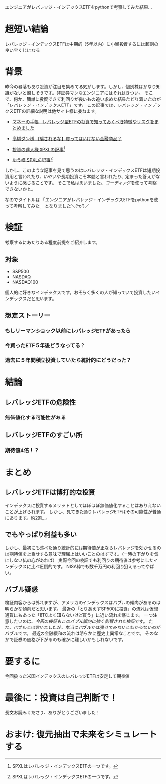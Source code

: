 エンジニアがレバレッジ・インデックスETFをpythonで考察してみた結果...

# 超短い結論
レバレッジ・インデックスETFは中期的（5年以内）に小額投資するには超割の良い宝くじになる

# 背景
昨今の暴落もあり投資が注目を集めてる気がします。しかし、個別株はかなり知識がないと厳しそうです。非証券マンなエンジニアにはそれはきつい。
そこで、何か、簡単に投資できて利回りが良いもの追い求めた結果たどり着いたのが「レバレッジ・インデックスETF」です。
この記事では、レバレッジ・インデックスETFの詳細な説明は他サイト様に委ねます。

- [マネーの手帳　レバレッジ型ETFの投資で知っておくべき特徴やリスクをまとめました](https://www.crowdport.jp/money-notebook/833/#:~:text=%E3%83%AC%E3%83%90%E3%83%AC%E3%83%83%E3%82%B8%E5%9E%8BETF%E3%81%A8%E3%81%AF%E3%80%81%E6%9D%B1%E8%A8%BC1%E9%83%A8%E3%81%AB%E4%B8%8A%E5%A0%B4,%E3%81%99%E3%82%8B%E4%B8%8A%E5%A0%B4%E6%8A%95%E8%B3%87%E4%BF%A1%E8%A8%97%E3%81%A7%E3%81%99%E3%80%82)

- [高橋ダン様 【騙されるな】買ってはいけない金融商品？](https://www.youtube.com/watch?v=ecxP6wCQrQg)
- [投資の達人様 SPXLの記事](https://leverage-investment.com/2020/04/23/spxl-stockprice-future/)[^1]
- [ゆう様 SPXLの記事](https://yu-kabu-life.com/2018/11/27/spxl_2)[^1]

[^1]:SPXLはレバレッジ・インデックスETFの一つです。

しかし、このような記事を見て思うのはレバレッジ・インデックスETFは短期投資用と言われたり、いやいや長期投資こそ本髄と言われたり、定まった答えがないように感じることです。
そこで私は思いました。*コーディング*を使って考察できないかと。

なのでタイトルは
「エンジニアがレバレッジ・インデックスETFをpythonを使って考察してみた」
となりました＼(^o^)／

# 検証

考察するにあたりある程度前提をご紹介します。

## 対象
- S&P500
- NASDAQ
- NASDAQ100

個人的に好きなインデックスです。おそらく多くの人が知っていて投資したいインデックスだと思います。

## 想定ストーリー
### もしリーマンショック以前にレバレッジETFがあったら
### 今買ったETF５年後どうなってる？
### 過去に５年間積立投資していたら統計的にどうだった？
# 結論
## レバレッジETFの危険性
### 無価値化する可能性がある

## レバレッジETFのすごい所
### 期待値4倍！？

# まとめ
## レバレッジETFは博打的な投資
インデックスに投資するメリットとしてほぼほぼ無価値化することはありえないことが上げられます。
しかし、見てきた通りレバレッジETFはその可能性が普通にあります。約2割…。

## でもやっぱり利益も多い
しかし、最初にも述べた通り統計的には期待値が正ならレバレッジを効かせるのは期待値を上乗せする意味で理屈上はいいことのはずです。（一時の下がりを気にしない仏の心があれば）
実際今回の検証でも利回りの期待値は参考にしたインデックスに比べ圧倒的です。
NISA枠でも数千万円の利回り狙えるってやばい。

## バブル疑惑
検証内容からは外れますが、アメリカのインデックスはバブルの傾向があるのは明らかな傾向だと思います。
最近の「とりあえずSP500に投資」の流れは仮想通貨にもあった「BTCよく知らないけど買う」に近い流れを感じます。
一つ注意したいのは、*今回の検証もこのバブル傾向に強く影響された検証*です。
ただ、バブルとは言いましたが、本当にバブルかは弾けてみないとわからないのがバブルです。
最近の金融緩和の流れは明らかに歴史上異常なことです。
そのなかで証券の価格が下がるのも確かに難しいかもしれないです。

# 要するに

今回扱った米国インデックスのレバレッジETFは安定して期待値

# 最後に：投資は自己判断で！

長文お読みくださり、ありがとうございました！

# おまけ: 復元抽出で未来をシミュレートする